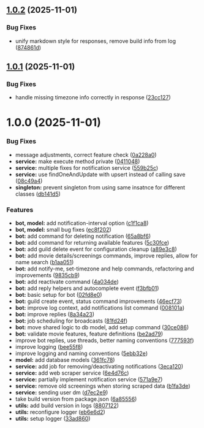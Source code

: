 ## [1.0.2](https://github.com/groc-prog/argus/compare/v1.0.1...v1.0.2) (2025-11-01)


### Bug Fixes

* unify markdown style for responses, remove build info from log ([874861d](https://github.com/groc-prog/argus/commit/874861d6afb16016fd12a70c55c025598389d345))

## [1.0.1](https://github.com/groc-prog/argus/compare/v1.0.0...v1.0.1) (2025-11-01)


### Bug Fixes

* handle missing timezone info correctly in response ([23cc127](https://github.com/groc-prog/argus/commit/23cc12705f28edace7e5954a0da1d1350536869d))

# 1.0.0 (2025-11-01)


### Bug Fixes

* message adjustments, correct feature check ([0a228a0](https://github.com/groc-prog/argus/commit/0a228a0b7266a862ce30ca9cbcbf63d510c99aad))
* **service:** make execute method private ([0411048](https://github.com/groc-prog/argus/commit/04110480920f9d6cc5ec4901e7e2b845fcefbeaa))
* **service:** multiple fixes for notification service ([559b25c](https://github.com/groc-prog/argus/commit/559b25cc53ba8fa4624d0fb188408bb4c58fefeb))
* **service:** use findOneAndUpdate with upsert instead of calling save ([08c49a4](https://github.com/groc-prog/argus/commit/08c49a44986c02b1d878fe1169bb2c0ef26c4791))
* **singleton:** prevent singleton from using same insatnce for different classes ([db141d5](https://github.com/groc-prog/argus/commit/db141d5b1eb978d550195cd15124bd00f93783f4))


### Features

* **bot, model:** add notification-interval option ([c1f1ca8](https://github.com/groc-prog/argus/commit/c1f1ca8839420d4291ffa55ae9b3b5203a14a208))
* **bot, model:** small bug fixes ([ec8f202](https://github.com/groc-prog/argus/commit/ec8f202f3a8169e3261d613cf64d0022bcbeefaa))
* **bot:** add command for deleting notification ([65a8bf6](https://github.com/groc-prog/argus/commit/65a8bf6205a6a47bd975065ea01f2e482235e0b6))
* **bot:** add command for returning available features ([5c30fce](https://github.com/groc-prog/argus/commit/5c30fcecd87de8f26c6eb6287ee5071f70384d5b))
* **bot:** add guild delete event for configuration cleanup ([a89e3c8](https://github.com/groc-prog/argus/commit/a89e3c8a1de751e108cd7764e3961658c7800a82))
* **bot:** add movie details/screenings commands, improve replies, allow for name search ([b1aa051](https://github.com/groc-prog/argus/commit/b1aa05103e3a3c4df02f82baaab97830db409c5c))
* **bot:** add notify-me, set-timezone and help commands, refactoring and improvements ([9835cb9](https://github.com/groc-prog/argus/commit/9835cb9daa5602cfe375921b3486919ae30af1d8))
* **bot:** add reactivate command ([4a034de](https://github.com/groc-prog/argus/commit/4a034de09a1e694f313f12ef9f493589d1d300e4))
* **bot:** add reply helpers and autocomplete event ([f3bfb01](https://github.com/groc-prog/argus/commit/f3bfb019409524f0c69419741efe2ea225981990))
* **bot:** basic setup for bot ([02fd8e0](https://github.com/groc-prog/argus/commit/02fd8e0c51675f5962653396178fa97e5dfb4ae9))
* **bot:** guild create event, status command improvements ([46ecf73](https://github.com/groc-prog/argus/commit/46ecf738dac4fb2cdf701813dbc9a5788e56070e))
* **bot:** improve log context, add notifications list command ([008101a](https://github.com/groc-prog/argus/commit/008101a8a8cb92f8779fbcda3573c0053e10fd92))
* **bot:** improve replies ([8a34a23](https://github.com/groc-prog/argus/commit/8a34a2308ab45c9932e536a3d6e38e4c75f458e4))
* **bot:** job scheduling for broadcasts ([81fd24f](https://github.com/groc-prog/argus/commit/81fd24f7db8e3e5ff3911f35e28547168cc34c98))
* **bot:** move shared logic to db model, add setup command ([30ce086](https://github.com/groc-prog/argus/commit/30ce086a922fd9e3a4932ff18ff83adb8727f7f5))
* **bot:** validate movie features, feature definitions ([be2ad79](https://github.com/groc-prog/argus/commit/be2ad796085bee6bc81ddc11f809b74ac6710167))
* improve bot replies, use threads, better naming conventions ([777593f](https://github.com/groc-prog/argus/commit/777593fa0f4bfe4916bcfafb22e305a339ab56c6))
* improve logging ([bee55f8](https://github.com/groc-prog/argus/commit/bee55f890a00a38d37c2c5eb351dac41e0f2c123))
* improve logging and naming conventions ([5ebb32e](https://github.com/groc-prog/argus/commit/5ebb32e0d61ee2bf5c0c637f744ee42a08aac95c))
* **model:** add database models ([361fc78](https://github.com/groc-prog/argus/commit/361fc78ff760748f6d9d5b5c00e92878943a8cfb))
* **service:** add job for removing/deactivating notifications ([3eca120](https://github.com/groc-prog/argus/commit/3eca120b37999a2f633783122447af23661333ea))
* **service:** add web scraper service ([6e4d76c](https://github.com/groc-prog/argus/commit/6e4d76ca3daabc8cf64d4290241fc4b82280e54b))
* **service:** partially implement notification service ([571a9e7](https://github.com/groc-prog/argus/commit/571a9e75aaef5c3457dc19f1e38d3c3ba0698149))
* **service:** remove old screenings when storing scraped data ([b1fa3de](https://github.com/groc-prog/argus/commit/b1fa3de1f5f7803c1f687bfc255cf1073b1a44b4))
* **service:** sending user dm ([d7ec2e9](https://github.com/groc-prog/argus/commit/d7ec2e9a708c4993564520e0a636a2f3891a7f90))
* take build version from package.json ([6a85556](https://github.com/groc-prog/argus/commit/6a85556cb15f57a85971adb7da9eb44065c35032))
* **utils:** add build version in logs ([8807122](https://github.com/groc-prog/argus/commit/8807122ebedefbf67e58b88901f88a912bd58e37))
* **utils:** reconfigure logger ([eb6e6d2](https://github.com/groc-prog/argus/commit/eb6e6d2f277e6c96f178bc06d42a13e989cf6c9a))
* **utils:** setup logger ([33ad860](https://github.com/groc-prog/argus/commit/33ad86067b7a0881651fd8535cfc2bb1fe4a7242))
